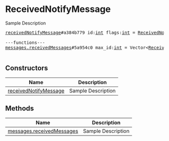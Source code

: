 # ReceivedNotifyMessage

Sample Description

<pre>
<a href="../constructor/receivedNotifyMessage">receivedNotifyMessage</a>#a384b779 id:<a href="../type/int.md">int</a> flags:<a href="../type/int.md">int</a> = <a href="../type/ReceivedNotifyMessage.md">ReceivedNotifyMessage</a>;

---functions---
<a href="../method/messages.receivedMessages">messages.receivedMessages</a>#5a954c0 max_id:<a href="../type/int.md">int</a> = Vector&lt;<a href="../type/ReceivedNotifyMessage.md">ReceivedNotifyMessage</a>&gt;;

</pre>

## Constructors

| Name | Description |
|------|-------------|
| [receivedNotifyMessage](../constructor/receivedNotifyMessage.md) | Sample Description |

## Methods

| Name | Description |
|------|-------------|
| [messages.receivedMessages](../method/messages.receivedMessages.md) | Sample Description |
